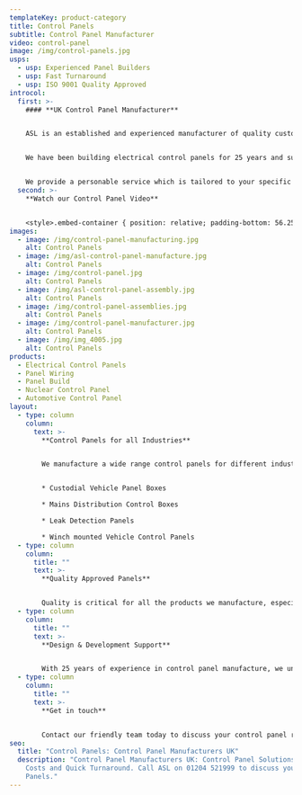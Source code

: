 ```yaml
---
templateKey: product-category
title: Control Panels
subtitle: Control Panel Manufacturer
video: control-panel
image: /img/control-panels.jpg
usps:
  - usp: Experienced Panel Builders
  - usp: Fast Turnaround
  - usp: ISO 9001 Quality Approved
introcol:
  first: >-
    #### **UK Control Panel Manufacturer**


    ASL is an established and experienced manufacturer of quality custom-designed Control Panels.


    We have been building electrical control panels for 25 years and supply into some of the worlds most demanding and safety critical industries including Nuclear and Medical.


    We provide a personable service which is tailored to your specific requirements. Our technical control panel engineers are dedicated to work with customers from supporting the initial design, right through to prototype and full volume production.
  second: >-
    **Watch our Control Panel Video**


    <style>.embed-container { position: relative; padding-bottom: 56.25%; height: 0; overflow: hidden; max-width: 100%; } .embed-container iframe, .embed-container object, .embed-container embed { position: absolute; top: 0; left: 0; width: 100%; height: 100%; }</style><div class='embed-container'><iframe src='https://www.youtube.com/embed/BG1WAnAd6mI?loop=1&playlist=BG1WAnAd6mI' frameborder='0' allowfullscreen></iframe></div>
images:
  - image: /img/control-panel-manufacturing.jpg
    alt: Control Panels
  - image: /img/asl-control-panel-manufacture.jpg
    alt: Control Panels
  - image: /img/control-panel.jpg
    alt: Control Panels
  - image: /img/asl-control-panel-assembly.jpg
    alt: Control Panels
  - image: /img/control-panel-assemblies.jpg
    alt: Control Panels
  - image: /img/control-panel-manufacturer.jpg
    alt: Control Panels
  - image: /img/img_4005.jpg
    alt: Control Panels
products:
  - Electrical Control Panels
  - Panel Wiring
  - Panel Build
  - Nuclear Control Panel
  - Automotive Control Panel
layout:
  - type: column
    column:
      text: >-
        **Control Panels for all Industries**


        We manufacture a wide range control panels for different industries and applications from electrical power stations, to criminal secure vehicles and swimming pools!


        * Custodial Vehicle Panel Boxes

        * Mains Distribution Control Boxes

        * Leak Detection Panels

        * Winch mounted Vehicle Control Panels
  - type: column
    column:
      title: ""
      text: >-
        **Quality Approved Panels**


        Quality is critical for all the products we manufacture, especially control panels. We deliver into industries including Nuclear and Utilities, so we have to take extra care ensuring that the products we produce will perform reliably under their conditions. As a trusted manufacturer of high reliability control panels, we are preferred supplier to an impressive list of blue-chip companies including; Aston Martin, Siemens and Vodafone.
  - type: column
    column:
      title: ""
      text: >-
        **Design & Development Support**


        With 25 years of experience in control panel manufacture, we understand that customers often need our expertise to support with design and development. Our technical engineers can visit on-site to discuss projects and help engineer the most cost-effective solution.
  - type: column
    column:
      title: ""
      text: >-
        **Get in touch**


        Contact our friendly team today to discuss your control panel requirements. Email enquiry@assembly-solutions.com or call 01204 51999.
seo:
  title: "Control Panels: Control Panel Manufacturers UK"
  description: "Control Panel Manufacturers UK: Control Panel Solutions at Low
    Costs and Quick Turnaround. Call ASL on 01204 521999 to discuss your Control
    Panels."
---
```

